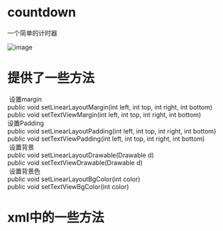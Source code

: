 # countdown
一个简单的计时器

![image](https://github.com/bigrainbig/countdown/blob/master/app/src/main/res/mipmap-xhdpi/demopic.png)

# 提供了一些方法<br>
  设置margin<br>
  public void setLinearLayoutMargin(int left, int top, int right, int bottom)<br> 
  public void setTextViewMargin(int left, int top, int right, int bottom)<br>
  设置Padding<br>
  public void setLinearLayoutPadding(int left, int top, int right, int bottom)<br>
  public void setTextViewPadding(int left, int top, int right, int bottom)<br>
  设置背景<br>
  public void setLinearLayoutDrawable(Drawable d)<br> 
  public void setTextViewDrawable(Drawable d)<br>
  设置背景色<br>
  public void setLinearLayoutBgColor(int color)<br>
  public void setTextViewBgColor(int color)<br>
# xml中的一些方法
